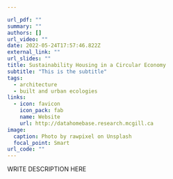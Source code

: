 ```yaml
---

url_pdf: ""
summary: ""
authors: []
url_video: ""
date: 2022-05-24T17:57:46.822Z
external_link: ""
url_slides: ""
title: Sustainability Housing in a Circular Economy
subtitle: "This is the subtitle"
tags:
  - architecture
  - built and urban ecologies
links:
  - icon: favicon
    icon_pack: fab
    name: Website
    url: http://datahomebase.research.mcgill.ca
image:
  caption: Photo by rawpixel on Unsplash
  focal_point: Smart
url_code: ""
---
```

WRITE DESCRIPTION HERE
